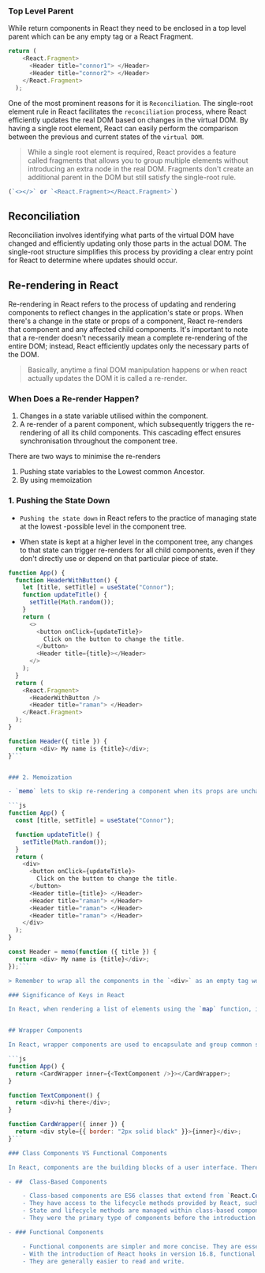 
### Top Level Parent
While return components in React they need to be enclosed in a top level parent which can be any empty tag or a React Fragment.
```js
return (
    <React.Fragment>
      <Header title="connor1"> </Header>
      <Header title="connor2"> </Header>
    </React.Fragment>
  );
```

One of the most prominent reasons for it is `Reconciliation`. The single-root element rule in React facilitates the `reconciliation` process, where React efficiently updates the real DOM based on changes in the virtual DOM. By having a single root element, React can easily perform the comparison between the previous and current states of the `virtual DOM`.

> While a single root element is required, React provides a feature called fragments that allows you to group multiple elements without introducing an extra node in the real DOM. Fragments don't create an additional parent in the DOM but still satisfy the single-root rule.

```js
(`<></>` or `<React.Fragment></React.Fragment>`)
```

## Reconciliation

Reconciliation involves identifying what parts of the virtual DOM have changed and efficiently updating only those parts in the actual DOM. The single-root structure simplifies this process by providing a clear entry point for React to determine where updates should occur.


## Re-rendering in React

Re-rendering in React refers to the process of updating and rendering components to reflect changes in the application's state or props. When there's a change in the state or props of a component, React re-renders that component and any affected child components. It's important to note that a re-render doesn't necessarily mean a complete re-rendering of the entire DOM; instead, React efficiently updates only the necessary parts of the DOM.

> Basically, anytime a final DOM manipulation happens or when react actually updates the DOM it is called a re-render.

### When Does a Re-render Happen?

1. Changes in a state variable utilised within the component.
2. A re-render of a parent component, which subsequently triggers the re-rendering of all its child components. This cascading effect ensures synchronisation throughout the component tree.

There are two ways to minimise the re-renders
 1. Pushing state variables to the Lowest common Ancestor.
 2. By using memoization

### 1. Pushing the State Down 

- `Pushing the state down` in React refers to the practice of managing state at the lowest -possible level in the component tree.

- When state is kept at a higher level in the component tree, any changes to that state can trigger re-renders for all child components, even if they don't directly use or depend on that particular piece of state.

```js
function App() {
  function HeaderWithButton() {
    let [title, setTitle] = useState("Connor");
    function updateTitle() {
      setTitle(Math.random());
    }
    return (
      <>
        <button onClick={updateTitle}>
          Click on the button to change the title.
        </button>
        <Header title={title}></Header>
      </>
    );
  }
  return (
    <React.Fragment>
      <HeaderWithButton /> 
      <Header title="raman"> </Header>
    </React.Fragment>
  );
}

function Header({ title }) {
  return <div> My name is {title}</div>;
}```


### 2. Memoization

- `memo` lets to skip re-rendering a component when its props are unchanged.

```js
function App() {
  const [title, setTitle] = useState("Connor");

  function updateTitle() {
    setTitle(Math.random());
  }
  return (
    <div>
      <button onClick={updateTitle}>
        Click on the button to change the title.
      </button>
      <Header title={title}> </Header>
      <Header title="raman"> </Header>
      <Header title="raman"> </Header>
      <Header title="raman"> </Header>
    </div>
  );
}

const Header = memo(function ({ title }) {
  return <div> My name is {title}</div>;
});```

> Remember to wrap all the components in the `<div>` as an empty tag would not be re-rendered an hence the parent element will be the root element hence on state change all its child will all re-render causing re-rendering of all the children whose state was not changed.

### Significance of Keys in React 

In React, when rendering a list of elements using the `map` function, it is crucial to assign a unique `key` prop to each element. The "key" is a special attribute that helps React identify which items have changed, been added, or been removed. This is essential for efficient updates and preventing unnecessary re-renders of the entire list.


## Wrapper Components

In React, wrapper components are used to encapsulate and group common styling or thematic elements that need to be applied consistently across different parts of an application.

```js
function App() {
  return <CardWrapper inner={<TextComponent />}></CardWrapper>;
}

function TextComponent() {
  return <div>hi there</div>;
}

function CardWrapper({ inner }) {
  return <div style={{ border: "2px solid black" }}>{inner}</div>;
}```

### Class Components VS Functional Components

In React, components are the building blocks of a user interface. There are two main types of components: class-based components and functional components.

- ##  Class-Based Components

    - Class-based components are ES6 classes that extend from `React.Component`.
    - They have access to the lifecycle methods provided by React, such as `componentDidMount`, `componentDidUpdate`, and `componentWillUnmount`.
    - State and lifecycle methods are managed within class-based components.
    - They were the primary type of components before the introduction of hooks in React 16.8.

- ### Functional Components

    - Functional components are simpler and more concise. They are essentially JavaScript functions that take props as an argument and return React elements.
    - With the introduction of React hooks in version 16.8, functional components gained the ability to manage state and use lifecycle methods through hooks like `useState` and `useEffect`.
    - They are generally easier to read and write.